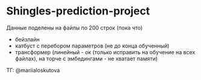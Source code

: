 # Shingles-prediction-project

Данные поделены на файлы по 200 строк (пока что)

- бейзлайн
- катбуст с перебором параметров (не до конца обученный)
- трансформер (линейный - ок (только исправить на обучение на всех файлах), на торче с эмбедингами - не хватает памяти)

ТГ: @mariialoskutova
